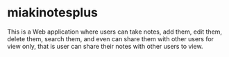 # miakinotesplus
This is a Web application where users can take notes, add them, edit them, delete them, search them, and even can share them with other users for view only, that is user can share their notes with other users to view.
